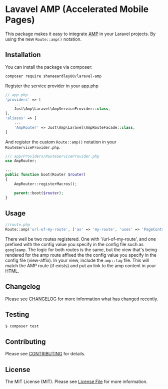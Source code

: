 # Lavavel AMP (Accelerated Mobile Pages)

This package makes it easy to integrate [AMP](https://www.ampproject.org/) in your Laravel projects. By using the new ```Route::amp()``` notation.

## Installation

You can install the package via composer:

``` bash
composer require shaneeardley80/laravel-amp
```

Register the service provider in your app.php

```php
// app.php
'providers' => [
    ...
    Just\Amp\Laravel\AmpServiceProvider::class,
],
'aliases' => [
    ...
    'AmpRouter' => Just\Amp\Laravel\AmpRouteFacade::class,
]
```

And register the custom ```Route::amp()``` notation in your ```RouteServiceProvider.php```.
```php
/// app/Providers/RouteServiceProvider.php
use AmpRouter;

...
public function boot(Router $router)
{
    AmpRouter::registerMacros();

    parent::boot($router);
}

```
## Usage

``` php
//route.php
Route::amp('url-of-my-route', ['as' => 'my-route', 'uses' => 'PageController@text']);
```

There well be two routes registered. One with '/url-of-my-route',  and one prefixed with the config value you specify in the config file such as `googleamp`. 
The logic for both routes is the same, but the view that's being rendered for the amp route affixed the the config value you specify in the config file (view-affix).
In your view, include the ```amp::tag``` file. This will match the AMP route (if exists) and put an link to the amp content in your HTML.

## Changelog

Please see [CHANGELOG](CHANGELOG.md) for more information what has changed recently.

## Testing

``` bash
$ composer test
```

## Contributing

Please see [CONTRIBUTING](CONTRIBUTING.md) for details.

## License

The MIT License (MIT). Please see [License File](LICENSE.md) for more information.
